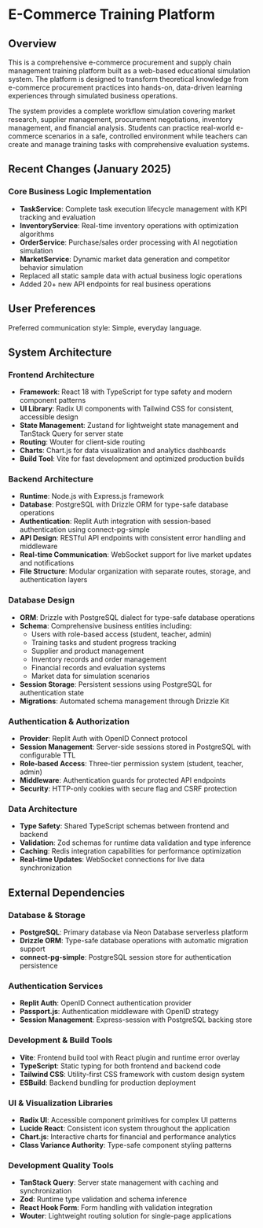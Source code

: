 # E-Commerce Training Platform

## Overview

This is a comprehensive e-commerce procurement and supply chain management training platform built as a web-based educational simulation system. The platform is designed to transform theoretical knowledge from e-commerce procurement practices into hands-on, data-driven learning experiences through simulated business operations.

The system provides a complete workflow simulation covering market research, supplier management, procurement negotiations, inventory management, and financial analysis. Students can practice real-world e-commerce scenarios in a safe, controlled environment while teachers can create and manage training tasks with comprehensive evaluation systems.

## Recent Changes (January 2025)

### Core Business Logic Implementation
- **TaskService**: Complete task execution lifecycle management with KPI tracking and evaluation
- **InventoryService**: Real-time inventory operations with optimization algorithms
- **OrderService**: Purchase/sales order processing with AI negotiation simulation
- **MarketService**: Dynamic market data generation and competitor behavior simulation
- Replaced all static sample data with actual business logic operations
- Added 20+ new API endpoints for real business operations

## User Preferences

Preferred communication style: Simple, everyday language.

## System Architecture

### Frontend Architecture
- **Framework**: React 18 with TypeScript for type safety and modern component patterns
- **UI Library**: Radix UI components with Tailwind CSS for consistent, accessible design
- **State Management**: Zustand for lightweight state management and TanStack Query for server state
- **Routing**: Wouter for client-side routing
- **Charts**: Chart.js for data visualization and analytics dashboards
- **Build Tool**: Vite for fast development and optimized production builds

### Backend Architecture
- **Runtime**: Node.js with Express.js framework
- **Database**: PostgreSQL with Drizzle ORM for type-safe database operations
- **Authentication**: Replit Auth integration with session-based authentication using connect-pg-simple
- **API Design**: RESTful API endpoints with consistent error handling and middleware
- **Real-time Communication**: WebSocket support for live market updates and notifications
- **File Structure**: Modular organization with separate routes, storage, and authentication layers

### Database Design
- **ORM**: Drizzle with PostgreSQL dialect for type-safe database operations
- **Schema**: Comprehensive business entities including:
  - Users with role-based access (student, teacher, admin)
  - Training tasks and student progress tracking
  - Supplier and product management
  - Inventory records and order management
  - Financial records and evaluation systems
  - Market data for simulation scenarios
- **Session Storage**: Persistent sessions using PostgreSQL for authentication state
- **Migrations**: Automated schema management through Drizzle Kit

### Authentication & Authorization
- **Provider**: Replit Auth with OpenID Connect protocol
- **Session Management**: Server-side sessions stored in PostgreSQL with configurable TTL
- **Role-based Access**: Three-tier permission system (student, teacher, admin)
- **Middleware**: Authentication guards for protected API endpoints
- **Security**: HTTP-only cookies with secure flag and CSRF protection

### Data Architecture
- **Type Safety**: Shared TypeScript schemas between frontend and backend
- **Validation**: Zod schemas for runtime data validation and type inference
- **Caching**: Redis integration capabilities for performance optimization
- **Real-time Updates**: WebSocket connections for live data synchronization

## External Dependencies

### Database & Storage
- **PostgreSQL**: Primary database via Neon Database serverless platform
- **Drizzle ORM**: Type-safe database operations with automatic migration support
- **connect-pg-simple**: PostgreSQL session store for authentication persistence

### Authentication Services
- **Replit Auth**: OpenID Connect authentication provider
- **Passport.js**: Authentication middleware with OpenID strategy
- **Session Management**: Express-session with PostgreSQL backing store

### Development & Build Tools
- **Vite**: Frontend build tool with React plugin and runtime error overlay
- **TypeScript**: Static typing for both frontend and backend code
- **Tailwind CSS**: Utility-first CSS framework with custom design system
- **ESBuild**: Backend bundling for production deployment

### UI & Visualization Libraries
- **Radix UI**: Accessible component primitives for complex UI patterns
- **Lucide React**: Consistent icon system throughout the application
- **Chart.js**: Interactive charts for financial and performance analytics
- **Class Variance Authority**: Type-safe component styling patterns

### Development Quality Tools
- **TanStack Query**: Server state management with caching and synchronization
- **Zod**: Runtime type validation and schema inference
- **React Hook Form**: Form handling with validation integration
- **Wouter**: Lightweight routing solution for single-page applications